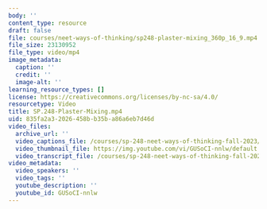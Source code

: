 ```yaml
---
body: ''
content_type: resource
draft: false
file: courses/neet-ways-of-thinking/sp248-plaster-mixing_360p_16_9.mp4
file_size: 23130952
file_type: video/mp4
image_metadata:
  caption: ''
  credit: ''
  image-alt: ''
learning_resource_types: []
license: https://creativecommons.org/licenses/by-nc-sa/4.0/
resourcetype: Video
title: SP.248-Plaster-Mixing.mp4
uid: 835fa2a3-2026-458b-b35b-a86a6eb7d46d
video_files:
  archive_url: ''
  video_captions_file: /courses/sp-248-neet-ways-of-thinking-fall-2023/sp248-plaster-mixing_captions.vtt
  video_thumbnail_file: https://img.youtube.com/vi/GUSoCI-nnlw/default.jpg
  video_transcript_file: /courses/sp-248-neet-ways-of-thinking-fall-2023/sp248-plaster-mixing_transcript.pdf
video_metadata:
  video_speakers: ''
  video_tags: ''
  youtube_description: ''
  youtube_id: GUSoCI-nnlw
---
```

